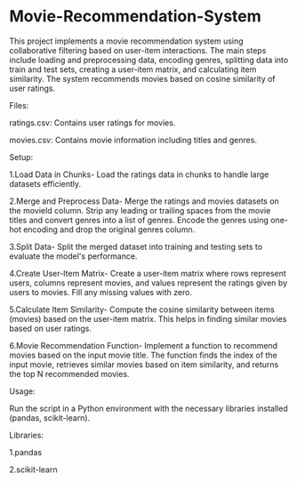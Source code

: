 # Movie-Recommendation-System
This project implements a movie recommendation system using collaborative filtering based on user-item interactions. The main steps include loading and preprocessing data, encoding genres, splitting data into train and test sets, creating a user-item matrix, and calculating item similarity. The system recommends movies based on cosine similarity of user ratings.

Files:

ratings.csv: Contains user ratings for movies.

movies.csv: Contains movie information including titles and genres.

Setup:

1.Load Data in Chunks-
Load the ratings data in chunks to handle large datasets efficiently.

2.Merge and Preprocess Data-
Merge the ratings and movies datasets on the movieId column. Strip any leading or trailing spaces from the movie titles and convert genres into a list of genres. Encode the genres using one-hot encoding and drop the original genres column.

3.Split Data-
Split the merged dataset into training and testing sets to evaluate the model's performance.

4.Create User-Item Matrix-
Create a user-item matrix where rows represent users, columns represent movies, and values represent the ratings given by users to movies. Fill any missing values with zero.

5.Calculate Item Similarity-
Compute the cosine similarity between items (movies) based on the user-item matrix. This helps in finding similar movies based on user ratings.

6.Movie Recommendation Function-
Implement a function to recommend movies based on the input movie title. The function finds the index of the input movie, retrieves similar movies based on item similarity, and returns the top N recommended movies.

Usage:

Run the script in a Python environment with the necessary libraries installed (pandas, scikit-learn).

Libraries:

1.pandas

2.scikit-learn
